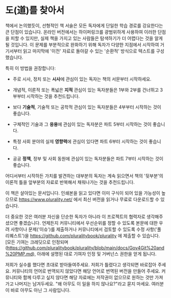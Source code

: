 # 도(道)를 찾아서
>
>
책에서 논의했듯이, 선형적인 책 서술은 모든 독자에게 단일한 학습 경로를 강요한다는 큰 단점이 있습니다.  온라인 버전에서는 하이퍼링크를 광범위하게 사용하여 이러한 단점을 피할 수 있지만, 실제 책을 가지고 있는 사람들은 탐색하기가 더 어렵다는 것을 알게 될 것입니다.  이 문제를 부분적으로 완화하기 위해 독자가 다양한 지점에서 시작하여 거기서부터 읽고 마지막에 '이전' 자료로 돌아갈 수 있는 '순환적' 방식으로 텍스트를 구성했습니다.

특히 이 방법을 권장합니다:

- 주로 시사, 정치 또는 **시사**에 관심이 있는 독자는 책의 서문부터 시작하세요.

- 개념적, 이론적 또는 폭넓은 **지적** 관심이 있는 독자분들은 1부와 2부를 건너뛰고 3부부터 시작하는 것을 추천드립니다.

- 보다 **기술적**, 기술적 또는 공학적 관심이 있는 독자분들은 4부부터 시작하는 것이 좋습니다.

- 구체적인 기술과 그 **응용**에 관심이 있는 독자분은 파트 5부터 시작하는 것이 좋습니다.

- 특정 사회 분야의 실제 **영향력**에 관심이 있다면 파트 6부터 시작하는 것이 좋습니다.

- 공공 **정책**, 정부 및 사회 동원에 관심이 있는 독자분들은 파트 7부터 시작하는 것이 좋습니다.

어디서부터 시작하든 가치를 발견하는 대부분의 독자는 계속 읽으면서 책의 '뒷부분'의 이론적 틀을 앞부분의 자료로 반복해서 채워나가는 것을 추천드립니다.

이 책은 살아있는 문서입니다.  인쇄본을 읽고 있다면 이미 구식이 되어 있을 가능성이 높으므로 https://www.plurality.net/ 에서 최신 버전을 읽거나 무료로 다운로드할 수 있습니다.

더 중요한 것은 여러분 자신을 단순한 독자가 아니라 이 프로젝트의 협력자로 생각해주셨으면 좋겠습니다.  언제든지 커뮤니티에서 우선순위를 정할 수 있도록 본문에 대한 우려 사항이나 문제('이슈')를 제출하거나 커뮤니티에서 검토할 수 있도록 수정 사항('풀 리퀘스트')을 https://github.com/pluralitybook/plurality 에 제출할 수 있습니다.  [모든 기여는 크레딧으로 인정되며(https://github.com/pluralitybook/plurality/blob/main/docs/Gov4Git%20and%20PMP.md), 아래에 설명된 대로 기여자 인정 및 거버넌스 권한을 얻게 됩니다.

저희가 실수를 했다면 초대로 받아들여주세요.  저희가 틀렸다고 생각되면 바로잡아 주세요.  커뮤니티의 언어로 번역되지 않았다면 해당 언어로 번역된 버전을 만들어 주세요.  커뮤니티와 함께 다루고 싶지 않다면 해당 자료에는 저작권이 없으므로 원하는 것만 가져가고 나머지는 남겨두세요. "왜 아무도 이 일을 하지 않나요?"라고 묻지 마세요. 여러분이 바로 아무도 아닌 그 사람입니다.

